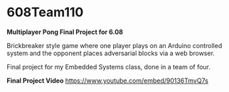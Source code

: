 # 608Team110
**Multiplayer Pong Final Project for 6.08**

Brickbreaker style game where one player plays on an Arduino controlled system and the opponent places adversarial blocks via a web browser.

Final project for my Embedded Systems class, done in a team of four.

**Final Project Video**
https://www.youtube.com/embed/90136TmvQ7s
